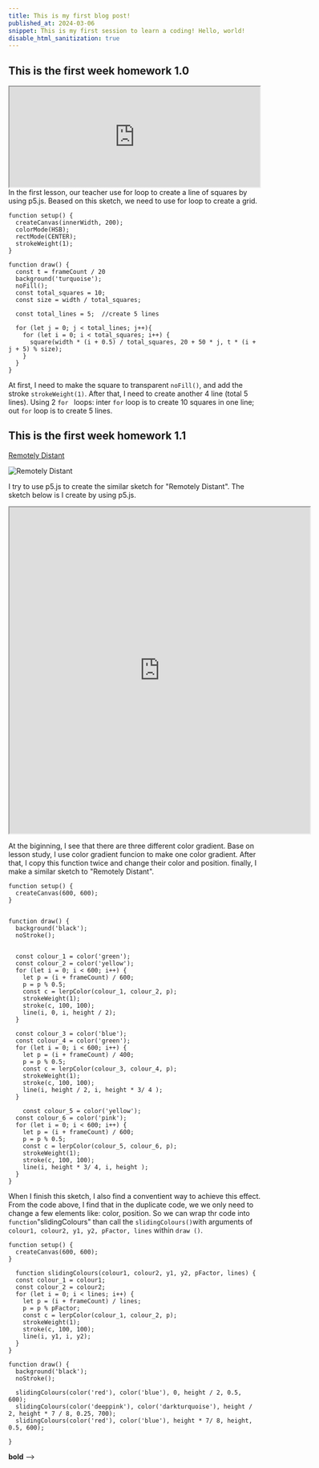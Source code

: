 ```yaml
---
title: This is my first blog post!
published_at: 2024-03-06
snippet: This is my first session to learn a coding! Hello, world!
disable_html_sanitization: true
---
```


## This is the first week homework 1.0

<iframe src="https://editor.p5js.org/BenDQL/full/D0_Eyr6lr" width="500" height="200"></iframe>
In the first lesson, our teacher use for loop to create a line of squares by using p5.js. Beased on this sketch, we need to use for loop to create a grid.

```
function setup() {
  createCanvas(innerWidth, 200);
  colorMode(HSB);
  rectMode(CENTER);
  strokeWeight(1);
}

function draw() {
  const t = frameCount / 20
  background('turquoise');
  noFill();
  const total_squares = 10;
  const size = width / total_squares;

  const total_lines = 5;  //create 5 lines

  for (let j = 0; j < total_lines; j++){
    for (let i = 0; i < total_squares; i++) {
      square(width * (i + 0.5) / total_squares, 20 + 50 * j, t * (i + j + 5) % size);
    }
  }
}
```

At first, I need to make the square to transparent `noFill()`, and add the stroke `strokeWeight(1)`. After that, I need to create another 4 line (total 5 lines). Using 2 `for ` loops: inter `for` loop is to create 10 squares in one line; out `for` loop is to create 5 lines.

## This is the first week homework 1.1

[Remotely Distant](https://www.remotelydistant.com/)

<img title="Remotely Distant" alt="Remotely Distant" src="/240306_first_post/Remotely_Distant.png">

I try to use p5.js to create the similar sketch for "Remotely Distant". The sketch below is I create by using p5.js.

<iframe src="https://editor.p5js.org/BenDQL/full/TFdCDYfIy"width="600" height="650"></iframe>

At the biginning, I see that there are three different color gradient. Base on lesson study, I use color gradient funcion to make one color gradient. After that, I copy this function twice
and change their color and position. finally, I make a similar sketch to "Remotely Distant".

```
function setup() {
  createCanvas(600, 600);
}


function draw() {
  background('black');
  noStroke();


  const colour_1 = color('green');
  const colour_2 = color('yellow');
  for (let i = 0; i < 600; i++) {
    let p = (i + frameCount) / 600;
    p = p % 0.5;
    const c = lerpColor(colour_1, colour_2, p);
    strokeWeight(1);
    stroke(c, 100, 100);
    line(i, 0, i, height / 2);
  }

  const colour_3 = color('blue');
  const colour_4 = color('green');
  for (let i = 0; i < 600; i++) {
    let p = (i + frameCount) / 400;
    p = p % 0.5;
    const c = lerpColor(colour_3, colour_4, p);
    strokeWeight(1);
    stroke(c, 100, 100);
    line(i, height / 2, i, height * 3/ 4 );
  }

    const colour_5 = color('yellow');
  const colour_6 = color('pink');
  for (let i = 0; i < 600; i++) {
    let p = (i + frameCount) / 600;
    p = p % 0.5;
    const c = lerpColor(colour_5, colour_6, p);
    strokeWeight(1);
    stroke(c, 100, 100);
    line(i, height * 3/ 4, i, height );
  }
}
```

When I finish this sketch, I also find a conventient way to achieve this effect. From the code above, I find that in the duplicate code, we we only need to change a few elements like: color, position. So we can wrap thr code into `function`"slidingColours" than call the `slidingColours()`with arguments of `colour1, colour2, y1, y2, pFactor, lines` within `draw ()`.

```
function setup() {
  createCanvas(600, 600);
}

  function slidingColours(colour1, colour2, y1, y2, pFactor, lines) {
  const colour_1 = colour1;
  const colour_2 = colour2;
  for (let i = 0; i < lines; i++) {
    let p = (i + frameCount) / lines;
    p = p % pFactor;
    const c = lerpColor(colour_1, colour_2, p);
    strokeWeight(1);
    stroke(c, 100, 100);
    line(i, y1, i, y2);
  }
}

function draw() {
  background('black');
  noStroke();

  slidingColours(color('red'), color('blue'), 0, height / 2, 0.5, 600);
  slidingColours(color('deeppink'), color('darkturquoise'), height / 2, height * 7 / 8, 0.25, 700);
  slidingColours(color('red'), color('blue'), height * 7/ 8, height, 0.5, 600);

}
```

**bold** -->

